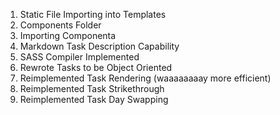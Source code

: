 1. Static File Importing into Templates
2. Components Folder
3. Importing Componenta
4. Markdown Task Description Capability
5. SASS Compiler Implemented
6. Rewrote Tasks to be Object Oriented
7. Reimplemented Task Rendering (waaaaaaaay more efficient)
8. Reimplemented Task Strikethrough
9. Reimplemented Task Day Swapping
